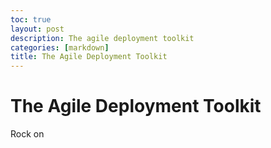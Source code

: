 ```yaml
---
toc: true
layout: post
description: The agile deployment toolkit
categories: [markdown]
title: The Agile Deployment Toolkit
---
```

# The Agile Deployment Toolkit

Rock on
